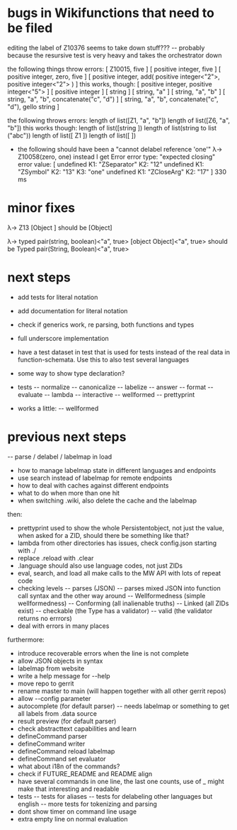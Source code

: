 # bugs in Wikifunctions that need to be filed
editing the label of Z10376 seems to take down stuff???
-- probably because the resursive test is very heavy and takes the orchestrator down

the following things throw errors:
  [ Z10015, five ]
  [ positive integer, five ]
  [ positive integer, zero, five ]
  [ positive integer, add( positive integer<"2">, positive integer<"2"> ) ]
this works, though:
  [ positive integer, positive integer<"5"> ]
  [ positive integer ]
  [ string ]
  [ string, "a" ]
  [ string, "a", "b" ]
  [ string, "a", "b", concatenate("c", "d") ]
  [ string, "a", "b", concatenate("c", "d"), gello string ]

the following throws errors:
  length of list([Z1, "a", "b"])
  length of list([Z6, "a", "b"])
this works though:
  length of list([string ])
  length of list(string to list ("abc"))
  length of list([ Z1 ])
  length of list([ ])

- the following should have been a "cannot delabel reference 'one'"
λ→ Z10058(zero, one)
instead I get
Error
  error type: "expected closing"
  error value: [
  undefined
  K1: "ZSeparator"
  K2: "12"
  undefined
  K1: "ZSymbol"
  K2: "13"
  K3: "one"
  undefined
  K1: "ZCloseArg"
  K2: "17"
]
330 ms

# minor fixes
λ→ Z13
[Object
]
should be
[Object]

λ→ typed pair(string, boolean)<"a", true>
[object Object]<"a", true>
should be
Typed pair(String, Boolean)<"a", true>

# next steps
- add tests for literal notation
- add documentation for literal notation
- check if generics work, re parsing, both functions and types
- full underscore implementation
- have a test dataset in test that is used for tests instead of the real
  data in function-schemata. Use this to also test several languages
- some way to show type declaration?

- tests
-- normalize
-- canonicalize
-- labelize
-- answer
-- format
-- evaluate
-- lambda
-- interactive
-- wellformed
-- prettyprint

- works a little:
-- wellformed

# previous next steps
-- parse / delabel / labelmap in load
- how to manage labelmap state in different languages and endpoints
- use search instead of labelmap for remote endpoints
- how to deal with caches against different endpoints
- what to do when more than one hit
- when switching .wiki, also delete the cache and the labelmap

then:
- prettyprint used to show the whole Persistentobject, not just the value,
  when asked for a ZID, should there be something like that?
- lambda from other directories has issues, check config.json starting with ./
- replace .reload with .clear
- .language should also use language codes, not just ZIDs
- eval, search, and load all make calls to the MW API with lots of repeat code
- checking levels
-- parses (JSON)
-- parses mixed JSON into function call syntax and the other way around
-- Wellformedness (simple wellformedness)
-- Conforming (all inalienable truths)
-- Linked (all ZIDs exist)
-- checkable (the Type has a validator)
-- valid (the validator returns no errrors)
- deal with errors in many places

furthermore:
- introduce recoverable errors when the line is not complete
- allow JSON objects in syntax
- labelmap from website
- write a help message for --help
- move repo to gerrit
- rename master to main (will happen together with all other gerrit repos)
- allow --config parameter
- autocomplete (for default parser)
-- needs labelmap or something to get all labels from .data source
- result preview (for default parser)
- check abstracttext capabilities and learn
- defineCommand parser
- defineCommand writer
- defineCommand reload labelmap
- defineCommand set evaluator
- what about i18n of the commands?
- check if FUTURE_README and README align
- have several commands in one line, the last one counts,
  use of _ might make that interesting and readable
- tests
-- tests for aliases
-- tests for delabeling other languages but english
-- more tests for tokenizing and parsing
- dont show timer on command line usage
- extra empty line on normal evaluation
